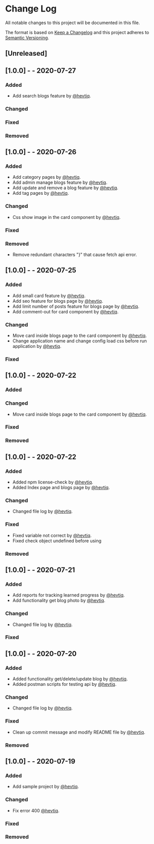 # Change Log

All notable changes to this project will be documented in this file.

The format is based on [Keep a Changelog](http://keepachangelog.com/)
and this project adheres to [Semantic Versioning](http://semver.org/).

## [Unreleased]

## [1.0.0] - - 2020-07-27

### Added

- Add search blogs feature by [@hevtiq](https://github.com/hevtiq).

### Changed

### Fixed

### Removed

## [1.0.0] - - 2020-07-26

### Added

- Add category pages by [@hevtiq](https://github.com/hevtiq).
- Add admin manage blogs feature by [@hevtiq](https://github.com/hevtiq).
- Add update and remove a blog feature by [@hevtiq](https://github.com/hevtiq).
- Add tag pages by [@hevtiq](https://github.com/hevtiq).

### Changed

- Css show image in the card component by [@hevtiq](https://github.com/hevtiq).

### Fixed

### Removed

- Remove redundant characters "}" that cause fetch api error.

## [1.0.0] - - 2020-07-25

### Added

- Add small card feature by [@hevtiq](https://github.com/hevtiq).
- Add seo feature for blogs page by [@hevtiq](https://github.com/hevtiq).
- Add limit number of posts feature for blogs page by [@hevtiq](https://github.com/hevtiq).
- Add comment-out for card component by [@hevtiq](https://github.com/hevtiq).

### Changed

- Move card inside blogs page to the card component by [@hevtiq](https://github.com/hevtiq).
- Change application name and change config load css before run application by [@hevtiq](https://github.com/hevtiq).

### Fixed

## [1.0.0] - - 2020-07-22

### Added

### Changed

- Move card inside blogs page to the card component by [@hevtiq](https://github.com/hevtiq).

### Fixed

### Removed

## [1.0.0] - - 2020-07-22

### Added

- Added npm license-check by [@hevtiq](https://github.com/hevtiq).
- Added Index page and blogs page by [@hevtiq](https://github.com/hevtiq).

### Changed

- Changed file log by [@hevtiq](https://github.com/hevtiq).

### Fixed

- Fixed variable not correct by [@hevtiq](https://github.com/hevtiq).
- Fixed check object undefined before using

### Removed

## [1.0.0] - - 2020-07-21

### Added

- Add reports for tracking learned progress by [@hevtiq](https://github.com/hevtiq).
- Add functionality get blog photo by [@hevtiq](https://github.com/hevtiq).

### Changed

- Changed file log by [@hevtiq](https://github.com/hevtiq).

### Fixed

## [1.0.0] - - 2020-07-20

### Added

- Added functionality get/delete/update blog by [@hevtiq](https://github.com/hevtiq).
- Added postman scripts for testing api by [@hevtiq](https://github.com/hevtiq).

### Changed

- Changed file log by [@hevtiq](https://github.com/hevtiq).

### Fixed

- Clean up commit message and modify README file by [@hevtiq](https://github.com/hevtiq).

### Removed

## [1.0.0] - - 2020-07-19

### Added

- Add sample project by [@hevtiq](https://github.com/hevtiq).

### Changed

- Fix error 400 [@hevtiq](https://github.com/hevtiq).

### Fixed

### Removed
